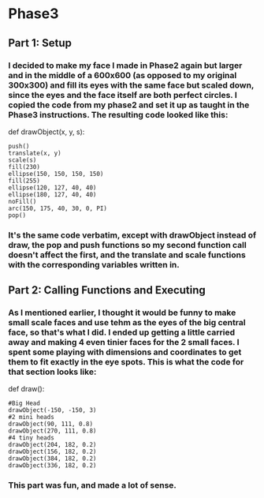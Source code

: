 # Phase3

## Part 1: Setup

### I decided to make my face I made in Phase2 again but larger and in the middle of a 600x600 (as opposed to my original 300x300) and fill its eyes with the same face but scaled down, since the eyes and the face itself are both perfect circles. I copied the code from my phase2 and set it up as taught in the Phase3 instructions. The resulting code looked like this:

def drawObject(x, y, s):

    push()
    translate(x, y)
    scale(s)
    fill(230)
    ellipse(150, 150, 150, 150)
    fill(255)
    ellipse(120, 127, 40, 40)
    ellipse(180, 127, 40, 40)
    noFill()
    arc(150, 175, 40, 30, 0, PI)
    pop()

### It's the same code verbatim, except with drawObject instead of draw, the pop and push functions so my second function call doesn't affect the first, and the translate and scale functions with the corresponding variables written in.

## Part 2: Calling Functions and Executing

### As I mentioned earlier, I thought it would be funny to make small scale faces and use tehm as the eyes of the big central face, so that's what I did. I ended up getting a little carried away and making 4 even tinier faces for the 2 small faces. I spent some playing with dimensions and coordinates to get them to fit exactly in the eye spots. This is what the code for that section looks like:

def draw():

    #Big Head
    drawObject(-150, -150, 3)
    #2 mini heads
    drawObject(90, 111, 0.8)
    drawObject(270, 111, 0.8)
    #4 tiny heads
    drawObject(204, 182, 0.2)
    drawObject(156, 182, 0.2)
    drawObject(384, 182, 0.2)
    drawObject(336, 182, 0.2)

### This part was fun, and made a lot of sense.

